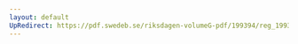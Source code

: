 ```yaml
---
layout: default
UpRedirect: https://pdf.swedeb.se/riksdagen-volumeG-pdf/199394/reg_199394/reg_199394_0351.pdf
---
```

